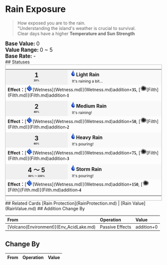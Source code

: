 # Rain Exposure  
> How exposed you are to the rain.  
> "Understanding the island's weather is crucial to survival.<br>Clear days have a higher <b>Temperature and Sun Strength</b>  
  
<div style="font-size:1.2em"><b>Base Value: </b> 0 </div>  
<div style="font-size:1.2em"><b>Value Range: </b> 0 ~ 5 </div>  
<div style="font-size:1.2em"><b>Base Rate: </b> - </div>  
## Statuses  
<div  style="border:1px solid #BBB"><table><tr style="height:2em;"><td style="background-color:#F0F0F0;text-align:center;width:180px;font-size:1.4em;font-weight:bold;vertical-align:middle;"><div>1<div><div style="font-size:0.4em">20%</div></td><td colspan=2 style="font-size:1.1em;vertical-align:middle;background-color:#F9F9F9;"><div><b><div style="width:20px;display:inline-block;text-align:center"><img decoding="async" src="../wiki/Sprite/Thirst.png" href="a.md" style="max-width:20px;max-height:20px;"></div>Light Rain</b></div><div style="font-size:0.8em;padding-top:4px;">&nbsp;&nbsp;It's raining a bit...</div></td></tr><tr><td colspan=2><b>Effect：</b>[<div style="width:20px;display:inline-block;text-align:center"><img decoding="async" src="../wiki/Sprite/Wetness.png" href="a.md" style="max-width:20px;max-height:20px;"></div>[Wetness](Wetness.md)](Wetness.md)addition<span style="font-family:ui-monospace"><b>+35</b></span>, [<div style="width:20px;display:inline-block;text-align:center"><img decoding="async" src="../wiki/Sprite/Dirt3.png" href="a.md" style="max-width:20px;max-height:20px;"></div>[Filth](Filth.md)](Filth.md)addition<span style="font-family:ui-monospace"><b>-1</b></span></td></tr><tr><td colspan=2></td></tr><tr style="height:2em;"><td style="background-color:#F0F0F0;text-align:center;width:180px;font-size:1.4em;font-weight:bold;vertical-align:middle;"><div>2<div><div style="font-size:0.4em">40%</div></td><td colspan=2 style="font-size:1.1em;vertical-align:middle;background-color:#F9F9F9;"><div><b><div style="width:20px;display:inline-block;text-align:center"><img decoding="async" src="../wiki/Sprite/Thirst.png" href="a.md" style="max-width:20px;max-height:20px;"></div>Medium Rain</b></div><div style="font-size:0.8em;padding-top:4px;">&nbsp;&nbsp;It's raining!</div></td></tr><tr><td colspan=2><b>Effect：</b>[<div style="width:20px;display:inline-block;text-align:center"><img decoding="async" src="../wiki/Sprite/Wetness.png" href="a.md" style="max-width:20px;max-height:20px;"></div>[Wetness](Wetness.md)](Wetness.md)addition<span style="font-family:ui-monospace"><b>+50</b></span>, [<div style="width:20px;display:inline-block;text-align:center"><img decoding="async" src="../wiki/Sprite/Dirt3.png" href="a.md" style="max-width:20px;max-height:20px;"></div>[Filth](Filth.md)](Filth.md)addition<span style="font-family:ui-monospace"><b>-2</b></span></td></tr><tr><td colspan=2></td></tr><tr style="height:2em;"><td style="background-color:#F0F0F0;text-align:center;width:180px;font-size:1.4em;font-weight:bold;vertical-align:middle;"><div>3<div><div style="font-size:0.4em">60%</div></td><td colspan=2 style="font-size:1.1em;vertical-align:middle;background-color:#F9F9F9;"><div><b><div style="width:20px;display:inline-block;text-align:center"><img decoding="async" src="../wiki/Sprite/Thirst.png" href="a.md" style="max-width:20px;max-height:20px;"></div>Heavy Rain</b></div><div style="font-size:0.8em;padding-top:4px;">&nbsp;&nbsp;It's pouring!</div></td></tr><tr><td colspan=2><b>Effect：</b>[<div style="width:20px;display:inline-block;text-align:center"><img decoding="async" src="../wiki/Sprite/Wetness.png" href="a.md" style="max-width:20px;max-height:20px;"></div>[Wetness](Wetness.md)](Wetness.md)addition<span style="font-family:ui-monospace"><b>+75</b></span>, [<div style="width:20px;display:inline-block;text-align:center"><img decoding="async" src="../wiki/Sprite/Dirt3.png" href="a.md" style="max-width:20px;max-height:20px;"></div>[Filth](Filth.md)](Filth.md)addition<span style="font-family:ui-monospace"><b>-3</b></span></td></tr><tr><td colspan=2></td></tr><tr style="height:2em;"><td style="background-color:#F0F0F0;text-align:center;width:180px;font-size:1.4em;font-weight:bold;vertical-align:middle;"><div>4 ～ 5<div><div style="font-size:0.4em">80% ～ 100%</div></td><td colspan=2 style="font-size:1.1em;vertical-align:middle;background-color:#F9F9F9;"><div><b><div style="width:20px;display:inline-block;text-align:center"><img decoding="async" src="../wiki/Sprite/Thirst.png" href="a.md" style="max-width:20px;max-height:20px;"></div>Storm Rain</b></div><div style="font-size:0.8em;padding-top:4px;">&nbsp;&nbsp;It's pouring!</div></td></tr><tr><td colspan=2><b>Effect：</b>[<div style="width:20px;display:inline-block;text-align:center"><img decoding="async" src="../wiki/Sprite/Wetness.png" href="a.md" style="max-width:20px;max-height:20px;"></div>[Wetness](Wetness.md)](Wetness.md)addition<span style="font-family:ui-monospace"><b>+150</b></span>, [<div style="width:20px;display:inline-block;text-align:center"><img decoding="async" src="../wiki/Sprite/Dirt3.png" href="a.md" style="max-width:20px;max-height:20px;"></div>[Filth](Filth.md)](Filth.md)addition<span style="font-family:ui-monospace"><b>-4</b></span></td></tr><tr><td colspan=2></td></tr></table></div>  
## Related Cards  
[Rain Protection](RainProtection.md)  |  [Rain Value](RainValue.md)  
## Addition Change By  
<table class="table table-bordered" data-toggle="table"  ><thead style=""><tr ><th  style="text-align:left;vertical-align:top;"  >From</th><th  style="text-align:left;vertical-align:top;"  >Operation</th><th  style="text-align:left;vertical-align:top;"  >Value</th></tr></thead><tr ><td  style="text-align:left;vertical-align:top;"  >[Volcano(Environment)](Env_AcidLake.md)</td><td  style="text-align:left;vertical-align:top;"  >Passive Effects</td><td  style="text-align:left;vertical-align:top;"  >addition+0</td></tr></tbody></table>  
  
## Change By  
<table class="table table-bordered" data-toggle="table"  ><thead style=""><tr ><th  style="text-align:left;vertical-align:top;"  data-sortable="true"  >From</th><th  style="text-align:left;vertical-align:top;"  data-sortable="true"  >Operation</th><th  style="text-align:left;vertical-align:top;"  data-sortable="true"  >Value</th></tr></thead></tbody></table>  
  


<script>document.title="Rain Exposure - Card Survival Wiki";</script>